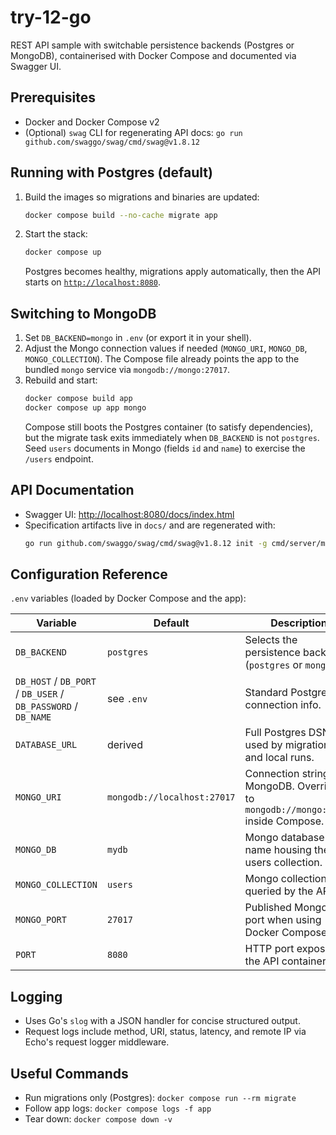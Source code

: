 # try-12-go

REST API sample with switchable persistence backends (Postgres or MongoDB), containerised with Docker Compose and documented via Swagger UI.

## Prerequisites
- Docker and Docker Compose v2
- (Optional) `swag` CLI for regenerating API docs: `go run github.com/swaggo/swag/cmd/swag@v1.8.12`

## Running with Postgres (default)
1. Build the images so migrations and binaries are updated:
   ```bash
   docker compose build --no-cache migrate app
   ```
2. Start the stack:
   ```bash
   docker compose up
   ```
   Postgres becomes healthy, migrations apply automatically, then the API starts on [`http://localhost:8080`](http://localhost:8080).

## Switching to MongoDB
1. Set `DB_BACKEND=mongo` in `.env` (or export it in your shell).
2. Adjust the Mongo connection values if needed (`MONGO_URI`, `MONGO_DB`, `MONGO_COLLECTION`). The Compose file already points the app to the bundled `mongo` service via `mongodb://mongo:27017`.
3. Rebuild and start:
   ```bash
   docker compose build app
   docker compose up app mongo
   ```
   Compose still boots the Postgres container (to satisfy dependencies), but the migrate task exits immediately when `DB_BACKEND` is not `postgres`.
   Seed `users` documents in Mongo (fields `id` and `name`) to exercise the `/users` endpoint.

## API Documentation
- Swagger UI: [http://localhost:8080/docs/index.html](http://localhost:8080/docs/index.html)
- Specification artifacts live in `docs/` and are regenerated with:
  ```bash
  go run github.com/swaggo/swag/cmd/swag@v1.8.12 init -g cmd/server/main.go -o docs --parseInternal
  ```

## Configuration Reference
`.env` variables (loaded by Docker Compose and the app):

| Variable | Default | Description |
| --- | --- | --- |
| `DB_BACKEND` | `postgres` | Selects the persistence backend (`postgres` or `mongo`). |
| `DB_HOST` / `DB_PORT` / `DB_USER` / `DB_PASSWORD` / `DB_NAME` | see `.env` | Standard Postgres connection info. |
| `DATABASE_URL` | derived | Full Postgres DSN used by migrations and local runs. |
| `MONGO_URI` | `mongodb://localhost:27017` | Connection string for MongoDB. Overridden to `mongodb://mongo:27017` inside Compose. |
| `MONGO_DB` | `mydb` | Mongo database name housing the users collection. |
| `MONGO_COLLECTION` | `users` | Mongo collection queried by the API. |
| `MONGO_PORT` | `27017` | Published MongoDB port when using Docker Compose. |
| `PORT` | `8080` | HTTP port exposed by the API container. |

## Logging
- Uses Go's `slog` with a JSON handler for concise structured output.
- Request logs include method, URI, status, latency, and remote IP via Echo's request logger middleware.

## Useful Commands
- Run migrations only (Postgres): `docker compose run --rm migrate`
- Follow app logs: `docker compose logs -f app`
- Tear down: `docker compose down -v`
